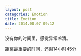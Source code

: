```yaml
---
layout: post
categories: Emotion
title: Emotion
date: 2014.08.07 09:12
---
```


没有你的时间里，感觉异常冷清。

距离最重要的时间，还剩14小时45分
